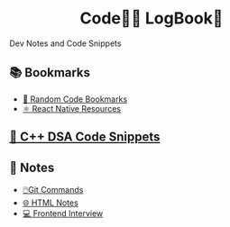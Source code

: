 <h1 align="center">Code👨‍💻 LogBook📗</h1>

Dev Notes and Code Snippets

## 📚 Bookmarks
- [🔖 Random Code Bookmarks](https://github.com/abhiramready/Code-LogBook/blob/master/Bookmarks/RandomCodeBookamrks.md)
- [⚛ React Native Resources](https://github.com/abhiramready/Code-LogBook/blob/master/Bookmarks/ReactNative.md)

## [💾 C++ DSA Code Snippets](https://github.com/abhiramready/Code-LogBook/tree/master/C%2B%2B%20DSA%20Code%20Snippets)

## 📝 Notes
- [🖱️Git Commands](https://github.com/abhiramready/Code-LogBook/blob/master/Notes/GIT_Commands.md)
- [🌐 HTML Notes](https://github.com/abhiramready/Code-LogBook/tree/master/Notes/HTML%20Notes)
- [💻 Frontend Interview](https://github.com/abhiramready/Code-LogBook/blob/master/Notes/Frontend_Interview.md)
